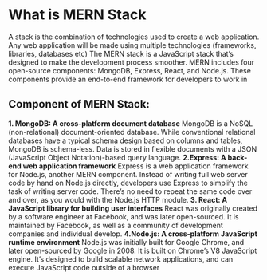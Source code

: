 # What is MERN Stack
A stack is the combination of technologies used to create a web application. Any web application will be made using multiple technologies (frameworks, libraries, databases etc)
The MERN stack is a JavaScript stack that’s designed to make the development process smoother. MERN includes four open-source components: MongoDB, Express, React, and Node.js. These components provide an end-to-end framework for developers to work in
## Component of MERN Stack:
**1. MongoDB:  A cross-platform document database**
MongoDB is a NoSQL (non-relational) document-oriented database.
While conventional relational databases have a typical schema design based on columns and tables, MongoDB is schema-less. Data is stored in flexible documents with a JSON (JavaScript Object Notation)-based query language. 
**2.Express: A back-end web application framework**
Express is a web application framework for Node.js, another MERN component. Instead of writing full web server code by hand on Node.js directly, developers use Express to simplify the task of writing server code. There’s no need to repeat the same code over and over, as you would with the Node.js HTTP module.
**3. React: A JavaScript library for building user interfaces**
React was originally created by a software engineer at Facebook, and was later open-sourced. It is maintained by Facebook, as well as a community of development companies and individual develop.
**4.Node.js: A cross-platform JavaScript runtime environment**
Node.js was initially built for Google Chrome, and later open-sourced by Google in 2008. It is built on Chrome’s V8 JavaScript engine. It’s designed to build scalable network applications, and can execute JavaScript code outside of a browser

